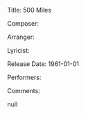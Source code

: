 Title: 500 Miles
  
Composer: 
  
Arranger: 

Lyricist: 

Release Date: 1961-01-01

Performers: 

Comments:

null
